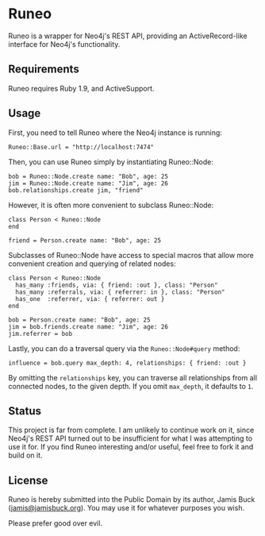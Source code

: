 Runeo
=====

Runeo is a wrapper for Neo4j's REST API, providing an ActiveRecord-like
interface for Neo4j's functionality.

Requirements
------------

Runeo requires Ruby 1.9, and ActiveSupport.

Usage
-----

First, you need to tell Runeo where the Neo4j instance is running:

    Runeo::Base.url = "http://localhost:7474"

Then, you can use Runeo simply by instantiating Runeo::Node:

    bob = Runeo::Node.create name: "Bob", age: 25
    jim = Runeo::Node.create name: "Jim", age: 26
    bob.relationships.create jim, "friend"

However, it is often more convenient to subclass Runeo::Node:

    class Person < Runeo::Node
    end

    friend = Person.create name: "Bob", age: 25

Subclasses of Runeo::Node have access to special macros that allow more
convenient creation and querying of related nodes:

    class Person < Runeo::Node
      has_many :friends, via: { friend: :out }, class: "Person"
      has_many :referrals, via: { referrer: in }, class: "Person"
      has_one  :referrer, via: { referrer: out }
    end

    bob = Person.create name: "Bob", age: 25
    jim = bob.friends.create name: "Jim", age: 26
    jim.referrer = bob

Lastly, you can do a traversal query via the `Runeo::Node#query` method:

    influence = bob.query max_depth: 4, relationships: { friend: :out }

By omitting the `relationships` key, you can traverse all relationships from
all connected nodes, to the given depth. If you omit `max_depth`, it defaults
to `1`.

Status
------

This project is far from complete. I am unlikely to continue work on it, since
Neo4j's REST API turned out to be insufficient for what I was attempting to use
it for. If you find Runeo interesting and/or useful, feel free to fork it and
build on it.

License
-------

Runeo is hereby submitted into the Public Domain by its author, Jamis Buck
(jamis@jamisbuck.org). You may use it for whatever purposes you wish.

Please prefer good over evil.
